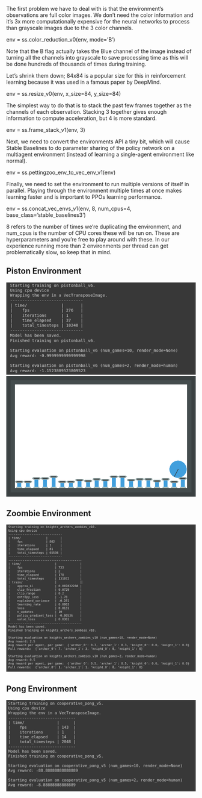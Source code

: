 The first problem we have to deal with is that the environment’s observations are full color images. We don’t need the color information and it’s 3x more computationally expensive for the neural networks to process than grayscale images due to the 3 color channels.

env = ss.color_reduction_v0(env, mode=’B’)

Note that the B flag actually takes the Blue channel of the image instead of turning all the channels into grayscale to save processing time as this will be done hundreds of thousands of times during training.

Let’s shrink them down; 84x84 is a popular size for this in reinforcement learning because it was used in a famous paper by DeepMind.

env = ss.resize_v0(env, x_size=84, y_size=84)

The simplest way to do that is to stack the past few frames together as the channels of each observation. Stacking 3 together gives enough information to compute acceleration, but 4 is more standard.

env = ss.frame_stack_v1(env, 3)

Next, we need to convert the environments API a tiny bit, which will cause Stable Baselines to do parameter sharing of the policy network on a multiagent environment (instead of learning a single-agent environment like normal).

env = ss.pettingzoo_env_to_vec_env_v1(env)

Finally, we need to set the environment to run multiple versions of itself in parallel. Playing through the environment multiple times at once makes learning faster and is important to PPOs learning performance.

env = ss.concat_vec_envs_v1(env, 8, num_cpus=4, base_class=’stable_baselines3’)

8 refers to the number of times we’re duplicating the environment, and num_cpus is the number of CPU cores these will be run on. These are hyperparameters and you’re free to play around with these. In our experience running more than 2 environments per thread can get problematically slow, so keep that in mind.

## Piston Environment 

![Alt text](piston_training.png)
![Alt text](piston.gif)

## Zoombie Environment 
![Alt text](zoombie_training.png)

## Pong Environment 
![Alt text](pong_training.png)

